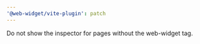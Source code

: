 ```yaml
---
'@web-widget/vite-plugin': patch
---
```


Do not show the inspector for pages without the web-widget tag.
